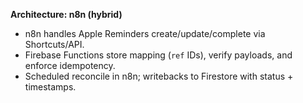 **Architecture: n8n (hybrid)**
- n8n handles Apple Reminders create/update/complete via Shortcuts/API.
- Firebase Functions store mapping (`ref` IDs), verify payloads, and enforce idempotency.
- Scheduled reconcile in n8n; writebacks to Firestore with status + timestamps.
